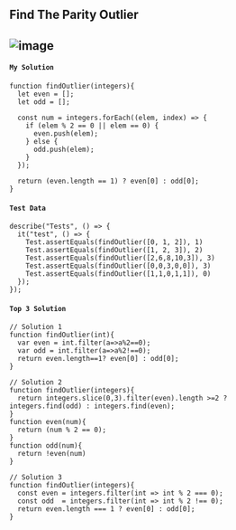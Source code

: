 ## Find The Parity Outlier

![image](https://user-images.githubusercontent.com/99033220/174232431-7eb4c5b2-16b7-49c0-96fb-83ae66031735.png)
---

#### `My Solution`
```JavaSript
function findOutlier(integers){
  let even = [];
  let odd = [];
  
  const num = integers.forEach((elem, index) => {
    if (elem % 2 == 0 || elem == 0) {
      even.push(elem);
    } else {
      odd.push(elem);
    }
  });  
  
  return (even.length == 1) ? even[0] : odd[0];  
}
```

#### `Test Data`
```JavaSript
describe("Tests", () => {
  it("test", () => {
    Test.assertEquals(findOutlier([0, 1, 2]), 1)
    Test.assertEquals(findOutlier([1, 2, 3]), 2)
    Test.assertEquals(findOutlier([2,6,8,10,3]), 3)
    Test.assertEquals(findOutlier([0,0,3,0,0]), 3)
    Test.assertEquals(findOutlier([1,1,0,1,1]), 0)
  });
});

```
#### `Top 3 Solution`
```JavaSript
// Solution 1
function findOutlier(int){
  var even = int.filter(a=>a%2==0);
  var odd = int.filter(a=>a%2!==0);
  return even.length==1? even[0] : odd[0];
}

// Solution 2
function findOutlier(integers){
  return integers.slice(0,3).filter(even).length >=2 ? integers.find(odd) : integers.find(even);
}
function even(num){
  return (num % 2 == 0);
}
function odd(num){
  return !even(num)
}

// Solution 3
function findOutlier(integers){
  const even = integers.filter(int => int % 2 === 0);
  const odd  = integers.filter(int => int % 2 !== 0);
  return even.length === 1 ? even[0] : odd[0];
}

```
